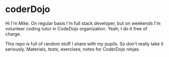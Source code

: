 # coderDojo
Hi I'm Mike. On regular basis I'm full stack developer, but on weekends I'm volunteer coding tutor in CodeDojo organization.
Yeah, I do it free of charge.

This repo is full of random stuff I share with my pupils. So don't really take it seriously.
Materials, tests, exercises, notes for CoderDojo ninjas.

